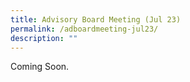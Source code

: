 ```yaml
---
title: Advisory Board Meeting (Jul 23)
permalink: /adboardmeeting-jul23/
description: ""
---
```

Coming Soon.